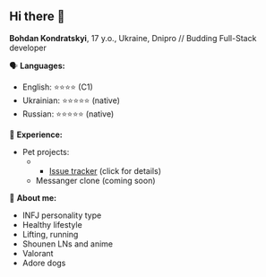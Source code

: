 ## Hi there 👋

**Bohdan Kondratskyi**, 17 y.o., Ukraine, Dnipro //
Budding Full-Stack developer

🗣️ **Languages:**
- English: ⭐⭐⭐⭐ (C1)
- Ukrainian: ⭐⭐⭐⭐⭐ (native)
- Russian: ⭐⭐⭐⭐⭐ (native)

📝 **Experience:**
- Pet projects:
   - - [Issue tracker](https://gist.github.com/cementix/gist:e25dc68f03c49f55b5ae57bcc1b64405) (click for details)
   - Messanger clone (coming soon)

🙋 **About me:**
- INFJ personality type
- Healthy lifestyle
- Lifting, running
- Shounen LNs and anime
- Valorant
- Adore dogs
